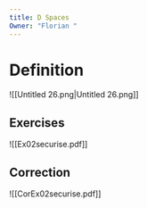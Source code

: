 ```yaml
---
title: D Spaces
Owner: "Florian "
---
```

# Definition
  
![[Untitled 26.png|Untitled 26.png]]

  
## Exercises
![[Ex02securise.pdf]]

## Correction
![[CorEx02securise.pdf]]

